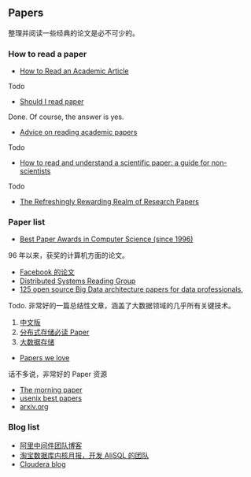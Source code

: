 
## Papers

整理并阅读一些经典的论文是必不可少的。

### How to read a paper

- [How to Read an Academic Article](https://organizationsandmarkets.com/2010/08/31/how-to-read-an-academic-article/)

Todo

- [Should I read paper](http://michaelrbernste.in/2014/10/21/should-i-read-papers.html)

Done. Of course, the answer is yes.

- [Advice on reading academic papers](https://www.cc.gatech.edu/~akmassey/posts/2012-02-15-advice-on-reading-academic-papers.html)

Todo

- [How to read and understand a scientific paper: a guide for non-scientists
](https://violentmetaphors.com/2013/08/25/how-to-read-and-understand-a-scientific-paper-2/)

Todo

- [The Refreshingly Rewarding Realm of Research Papers](https://www.youtube.com/watch?v=8eRx5Wo3xYA)

### Paper list

- [Best Paper Awards in Computer Science (since 1996)](https://jeffhuang.com/best_paper_awards.html)

96 年以来，获奖的计算机方面的论文。

- [Facebook 的论文](https://research.fb.com/publications/)
- [Distributed Systems Reading Group](http://dsrg.pdos.csail.mit.edu/)
- [125 open source Big Data architecture papers for data professionals.](https://www.linkedin.com/pulse/100-open-source-big-data-architecture-papers-anil-madan)

Todo. 非常好的一篇总结性文章，涵盖了大数据领域的几乎所有关键技术。
1. [中文版](https://zhuanlan.zhihu.com/p/28744698)
2. [分布式存储必读 Paper](https://blog.csdn.net/chdhust/article/details/46842653)
3. [大数据存储](https://cloud.tencent.com/developer/information/%E5%A4%A7%E6%95%B0%E6%8D%AE%E5%AD%98%E5%82%A8%E8%AE%BA%E6%96%87)

- [Papers we love](https://github.com/shniu/papers-we-love)

话不多说，非常好的 Paper 资源

- [The morning paper](https://blog.acolyer.org/)
- [usenix best papers](https://www.usenix.org/conferences/best-papers)
- [arxiv.org](https://arxiv.org/)

### Blog list

- [阿里中间件团队博客](http://jm.taobao.org/)
- [淘宝数据库内核月报，开发 AliSQL 的团队](http://mysql.taobao.org/monthly/)
- [Cloudera blog](https://blog.cloudera.com/)